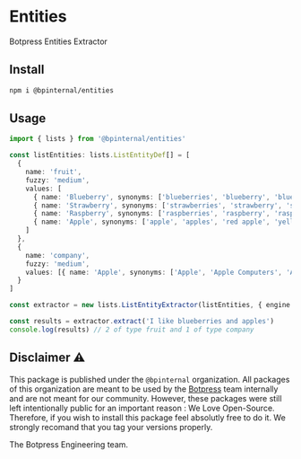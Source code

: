 # Entities

Botpress Entities Extractor

## Install

```bash
npm i @bpinternal/entities
```

## Usage

```ts
import { lists } from '@bpinternal/entities'

const listEntities: lists.ListEntityDef[] = [
  {
    name: 'fruit',
    fuzzy: 'medium',
    values: [
      { name: 'Blueberry', synonyms: ['blueberries', 'blueberry', 'blue berries', 'blue berry'] },
      { name: 'Strawberry', synonyms: ['strawberries', 'strawberry', 'straw berries', 'straw berry'] },
      { name: 'Raspberry', synonyms: ['raspberries', 'raspberry', 'rasp berries', 'rasp berry'] },
      { name: 'Apple', synonyms: ['apple', 'apples', 'red apple', 'yellow apple'] }
    ]
  },
  {
    name: 'company',
    fuzzy: 'medium',
    values: [{ name: 'Apple', synonyms: ['Apple', 'Apple Computers', 'Apple Corporation', 'Apple Inc'] }]
  }
]

const extractor = new lists.ListEntityExtractor(listEntities, { engine: 'wasm' })

const results = extractor.extract('I like blueberries and apples')
console.log(results) // 2 of type fruit and 1 of type company
```

## Disclaimer ⚠️

This package is published under the `@bpinternal` organization. All packages of this organization are meant to be used by the [Botpress](https://github.com/botpress/botpress) team internally and are not meant for our community. However, these packages were still left intentionally public for an important reason : We Love Open-Source. Therefore, if you wish to install this package feel absolutly free to do it. We strongly recomand that you tag your versions properly.

The Botpress Engineering team.
